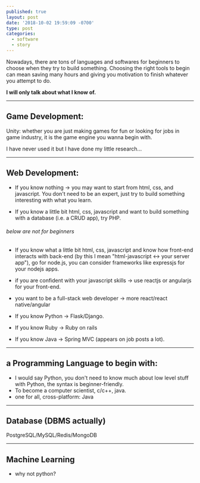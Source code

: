 ```yaml
---
published: true
layout: post
date: '2018-10-02 19:59:09 -0700'
type: post
categories:
  - software
  - story
---
```


Nowadays, there are tons of languages and softwares for beginners to choose when they try to build something. Choosing the right tools to begin can mean saving many hours and giving you motivation to finish whatever you attempt to do. 

**I will only talk about what I know of.**

* * *
## Game Development:

Unity: whether you are just making games for fun or looking for jobs in game industry, it is the game engine you wanna begin with.

I have never used it but I have done my little research...

* * *
## Web Development:
- If you know nothing -> you may want to start from html, css, and javascript.
You don't need to be an expert, just try to build something interesting with what you learn.

- If you know a little bit html, css, javascript and want to build something with a database (i.e. a CRUD app), try PHP.

###### below are not for beginners

- If you know what a little bit html, css, javascript and know how front-end interacts with back-end (by this I mean "html-javascript <-> your server app"), go for node.js, you can consider frameworks like expressjs for your nodejs apps. 

- if you are confident with your javascript skills -> use reactjs or angularjs for your front-end.

- you want to be a full-stack web developer -> more react/react native/angular

- If you know Python -> Flask/Django.

- If you know Ruby -> Ruby on rails

- If you know Java -> Spring MVC (appears on job posts a lot).

* * *
## a Programming Language to begin with:
- I would say Python, you don't need to know much about low level stuff with Python, the syntax is beginner-friendly.
- To become a computer scientist, c/c++, java.
- one for all, cross-platform: Java

* * *
## Database (DBMS actually)
PostgreSQL/MySQL/Redis/MongoDB

* * *
## Machine Learning
- why not python?
